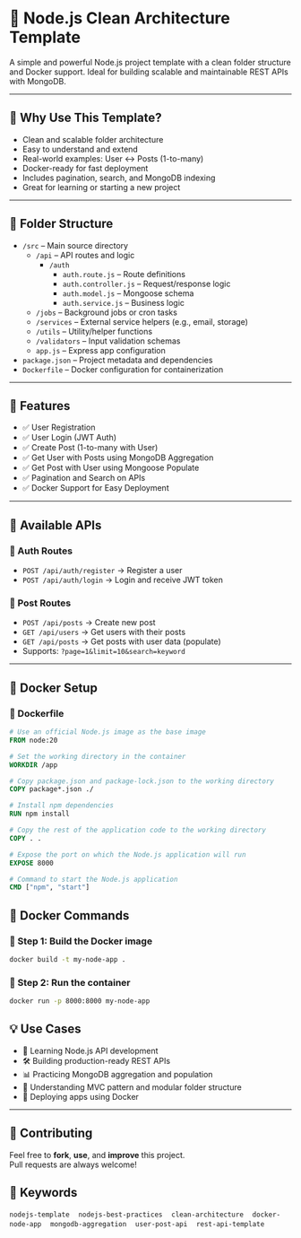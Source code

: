 # 🧩 Node.js Clean Architecture Template

A simple and powerful Node.js project template with a clean folder structure and Docker support. Ideal for building scalable and maintainable REST APIs with MongoDB.

---

## 🚀 Why Use This Template?

- Clean and scalable folder architecture
- Easy to understand and extend
- Real-world examples: User ↔ Posts (1-to-many)
- Docker-ready for fast deployment
- Includes pagination, search, and MongoDB indexing
- Great for learning or starting a new project

---

## 📁 Folder Structure

- `/src` – Main source directory
  - `/api` – API routes and logic
    - `/auth`
      - `auth.route.js` – Route definitions
      - `auth.controller.js` – Request/response logic
      - `auth.model.js` – Mongoose schema
      - `auth.service.js` – Business logic
  - `/jobs` – Background jobs or cron tasks
  - `/services` – External service helpers (e.g., email, storage)
  - `/utils` – Utility/helper functions
  - `/validators` – Input validation schemas
   - `app.js` – Express app configuration
- `package.json` – Project metadata and dependencies
- `Dockerfile` – Docker configuration for containerization



---

## 🔐 Features

- ✅ User Registration
- ✅ User Login (JWT Auth)
- ✅ Create Post (1-to-many with User)
- ✅ Get User with Posts using MongoDB Aggregation
- ✅ Get Post with User using Mongoose Populate
- ✅ Pagination and Search on APIs
- ✅ Docker Support for Easy Deployment

---

## 🧪 Available APIs

### 🔸 Auth Routes
- `POST /api/auth/register` → Register a user
- `POST /api/auth/login` → Login and receive JWT token

### 🔸 Post Routes
- `POST /api/posts` → Create new post
- `GET /api/users` → Get users with their posts
- `GET /api/posts` → Get posts with user data (populate)
- Supports: `?page=1&limit=10&search=keyword`

---

## 🐳 Docker Setup

### 📄 Dockerfile

```dockerfile
# Use an official Node.js image as the base image
FROM node:20

# Set the working directory in the container
WORKDIR /app

# Copy package.json and package-lock.json to the working directory
COPY package*.json ./

# Install npm dependencies
RUN npm install

# Copy the rest of the application code to the working directory
COPY . .

# Expose the port on which the Node.js application will run
EXPOSE 8000

# Command to start the Node.js application
CMD ["npm", "start"]
```

## 🚀 Docker Commands

### 🔧 Step 1: Build the Docker image
```bash
docker build -t my-node-app . 
```

### 🏃 Step 2: Run the container

```bash
docker run -p 8000:8000 my-node-app
```


## 💡 Use Cases

- 🚀 Learning Node.js API development  
- 🛠️ Building production-ready REST APIs  
- 📊 Practicing MongoDB aggregation and population  
- 🧱 Understanding MVC pattern and modular folder structure  
- 🐳 Deploying apps using Docker  

---

## 🙌 Contributing

Feel free to **fork**, **use**, and **improve** this project.  
Pull requests are always welcome!


## 🔎 Keywords
`nodejs-template` &nbsp;&nbsp; `nodejs-best-practices` &nbsp;&nbsp; `clean-architecture` &nbsp;&nbsp; `docker-node-app` &nbsp;&nbsp; `mongodb-aggregation` &nbsp;&nbsp; `user-post-api` &nbsp;&nbsp; `rest-api-template`
